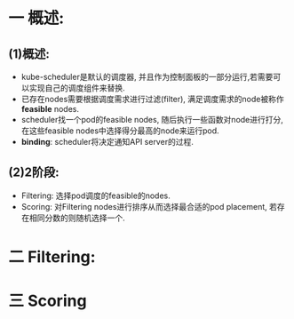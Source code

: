 # 一 概述:
## (1)概述:
- kube-scheduler是默认的调度器, 并且作为控制面板的一部分运行,若需要可以实现自己的调度组件来替换.
- 已存在nodes需要根据调度需求进行过滤(filter), 满足调度需求的node被称作**feasible** nodes.
- scheduler找一个pod的feasible nodes, 随后执行一些函数对node进行打分, 在这些feasible nodes中选择得分最高的node来运行pod.
- **binding**: scheduler将决定通知API server的过程.

## (2)2阶段:
- Filtering: 选择pod调度的feasible的nodes.
- Scoring: 对Filtering nodes进行排序从而选择最合适的pod placement, 若存在相同分数的则随机选择一个.

# 二 Filtering:

# 三 Scoring
